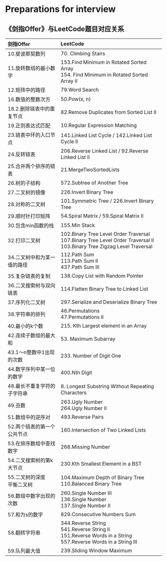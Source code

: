 # Preparations for interview

## 《剑指Offer》与LeetCode题目对应关系

| 剑指Offer                     | LeetCode                                                     |
| :---------------------------- | :----------------------------------------------------------- |
| 10.斐波那契数列               | 70. Climbing Stairs                                          |
| 11.旋转数组的最小数字         | 153.Find Minimum in Rotated Sorted Array<br>154. Find Minimum in Rotated Sorted Array II |
| 12.矩阵中的路径               | 79.Word Search                                               |
| 16.数值的整数次方             | 50.Pow(x, n)                                                 |
| 18.2.删除链表中的重复节点     | 82.Remove Duplicates from Sorted List II                     |
| 19.正则表达式匹配             | 10.Regular Expression Matching                               |
| 23.链表中环的入口节点         | 141.Linked List Cycle / 142.Linked List Cycle II             |
| 24.反转链表                   | 206.Reverse Linked List / 92.Reverse Linked List II          |
| 25.合并两个排序的链表         | 21.MergeTwoSortedLists                                       |
| 26.树的子结构                 | 572.Subtree of Another Tree                                  |
| 27.二叉树的镜像               | 226.Invert Binary Tree                                       |
| 28.对称的二叉树               | 101.Symmetric Tree / 226.Invert Binary Tree                  |
| 29.顺时针打印矩阵             | 54.Spiral Matrix / 59.Spiral Matrix II                       |
| 30.包含min函数的栈            | 155.Min Stack                                                |
| 32.打印二叉树                 | 102.Binary Tree Level Order Traversal<br>107.Binary Tree Level Order Traversal II<br>103.Binary Tree Zigzag Level Traversal |
| 34.二叉树中和为某一值的路径   | 112.Path Sum<br>113.Path Sum II<br>437.Path Sum III          |
| 35.复杂链表的复制             | 138.Copy List with Random Pointer                            |
| 36.二叉搜索树与双向链表       | 114.Flatten Binary Tree to Linked List                       |
| 37.序列化二叉树               | 297.Serialize and Deserialize Binary Tree                    |
| 38.字符串的排列               | 46.Permutations<br>47.Permutations II                        |
| 40.最小的k个数                | 215. Kth Largest element in an Array                         |
| 42.连续子数组的最大和         | 53. Maximum Subarray                                         |
| 43.1～n整数中1出现的次数      | 233. Number of Digit One                                     |
| 44.数字序列中某一位的数字     | 400.Nth Digit                                                |
| 48.最长不重复字符的子字符串   | 8. Longest Substring Without Repeating Characters            |
| 49.丑数                       | 263.Ugly Number<br>264.Ugly Number II                        |
| 51.数组中的逆序对             | 493.Reverse Pairs                                            |
| 52.两个链表的第一个公共节点   | 160.Intersection of Two Linked Lists                         |
| 53.在排序数组中查找数字       | 268.Missing Number                                           |
| 54.二叉搜索树的第k大节点      | 230.Kth Smallest Element in a BST                            |
| 55.二叉树的深度<br>平衡二叉树 | 104.Maximum Depth of Binary Tree<br>110.Balanced Binary Tree |
| 56.数组中数字出现的次数       | 260.Single Number III<br>136.Single Number<br>137.Single Number II |
| 57.和为s的数字                | 829.Consecutive Numbers Sum                                  |
| 58.翻转字符串                 | 344.Reverse String<br>541.Reverse String II<br>151.Reverse Words in a String<br>557.Reverse Words in a String III |
| 59.队列最大值                 | 239.Sliding Window Maximum                                   |

